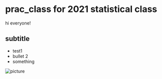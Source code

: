 # prac_class for 2021 statistical class

hi everyone!

## subtitle

   - test1
   - bullet 2
   - something

![picture](https://valuefactory.tistory.com/65/images.jpg)

